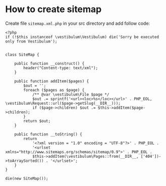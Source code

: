 <!--
title: How to create sitemap
-->

# How to create sitemap

Create file `sitemap.xml.php` in your src directory and add follow code:

	<?php
	if (!$this instanceof \vestibulum\Vestibulum) die('Sorry be executed only from Vestibulum');


	class SiteMap {

		public function __construct() {
			header("Content-type: text/xml");
		}

		public function addItem($pages) {
			$out = '';
			foreach ($pages as $page) {
				/** @var \vestibulum\File $page */
				$out .= sprintf('<url><loc>%s</loc></url>' . PHP_EOL, \vestibulum\Request::url($page->getSlug(__DIR__)));
				if ($page->children) $out .= $this->addItem($page->children);
			}
			return $out;
		}

		public function __toString() {
			return
				'<?xml version = "1.0" encoding = "UTF-8"?>' . PHP_EOL .
				'<urlset xmlns="http://www.sitemaps.org/schemas/sitemap/0.9">' . PHP_EOL .
				$this->addItem(\vestibulum\Pages::from(__DIR__, ['404'])->toArraySorted()) . '</urlset>';
		}
	}

	die(new SiteMap());

